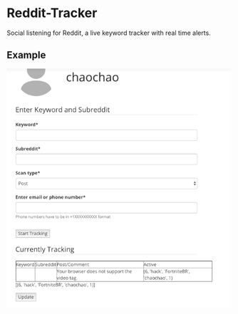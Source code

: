 # Reddit-Tracker
Social listening for Reddit, a live keyword tracker with real time alerts.

## Example
![Example](/media/reddit-tracker-example-2.png "Example")
